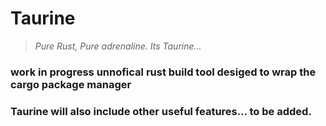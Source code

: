 # Taurine
> *Pure Rust, Pure adrenaline. Its Taurine...*
### work in progress unnofical rust build tool desiged to wrap the cargo package manager
### Taurine will also include other useful features... to be added.

